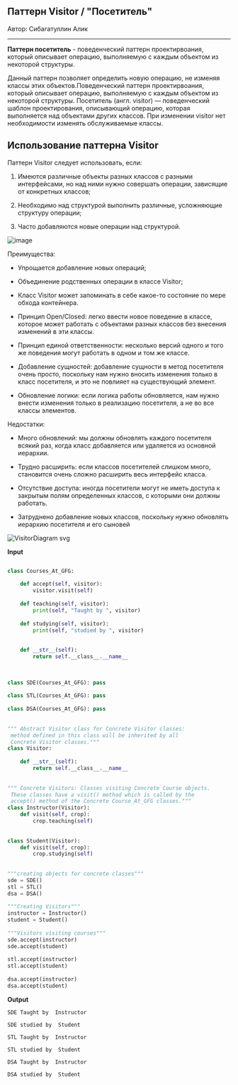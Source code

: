 ## Паттерн Visitor / "Посетитель"
Автор: Сибагатуллин Алик

-------------

**Паттерн посетитель** - поведенческий паттерн проектирвоания, который описывает операцию, выполняемую с каждым объектом из некоторой структуры.


Данный паттерн позволяет определить новую операцию, не изменяя классы этих объектов.Поведенческий паттерн проектирвоания, который описывает операцию, выполняемую с каждым объектом из некоторой структуры.
Посетитель (англ. visitor) — поведенческий шаблон проектирования, описывающий операцию, которая выполняется над объектами других классов. При изменении visitor нет необходимости изменять обслуживаемые классы.


## Использование паттерна Visitor


Паттерн Visitor следует использовать, если:

1. Имеются различные объекты разных классов с разными интерфейсами, но над ними нужно совершать операции, зависящие от конкретных классов;

2. Необходимо над структурой выполнить различные, усложняющие структуру операции;

3. Часто добавляются новые операции над структурой.

![image](https://github.com/TimurSeyidov/oop-patterns/assets/98407097/ab0e3a4b-5d87-4b09-a460-5dd83970f482)

Преимущества:

* Упрощается добавление новых операций;

* Объединение родственных операции в классе Visitor;

* Класс Visitor может запоминать в себе какое-то состояние по мере обхода контейнера.

* Принцип Open/Closed: легко ввести новое поведение в классе, которое может работать с объектами разных классов без внесения изменений в эти классы.

* Принцип единой ответственности: несколько версий одного и того же поведения могут работать в одном и том же классе.

* Добавление сущностей: добавление сущности в метод посетителя очень просто, поскольку нам нужно вносить изменения только в класс посетителя, и это не повлияет на существующий элемент.

* Обновление логики: если логика работы обновляется, нам нужно внести изменения только в реализацию посетителя, а не во все классы элементов.


Недостатки:
* Много обновлений: мы должны обновлять каждого посетителя всякий раз, когда класс добавляется или удаляется из основной иерархии.

* Трудно расширить: если классов посетителей слишком много, становится очень сложно расширить весь интерфейс класса.

* Отсутствие доступа: иногда посетители могут не иметь доступа к закрытым полям определенных классов, с которыми они должны работать.

* Затруднено добавление новых классов, поскольку нужно обновлять иерархию посетителя и его сыновей

![VisitorDiagram svg](https://github.com/TimurSeyidov/oop-patterns/assets/98407097/b2acff2f-309d-494f-832b-ab507c017d5a)

**Input**

``` python

class Courses_At_GFG:
 
    def accept(self, visitor):
        visitor.visit(self)
 
    def teaching(self, visitor):
        print(self, "Taught by ", visitor)
 
    def studying(self, visitor):
        print(self, "studied by ", visitor)
 
 
    def __str__(self):
        return self.__class__.__name__
 
 

class SDE(Courses_At_GFG): pass
 
class STL(Courses_At_GFG): pass
 
class DSA(Courses_At_GFG): pass
 
 
""" Abstract Visitor class for Concrete Visitor classes:
 method defined in this class will be inherited by all
 Concrete Visitor classes."""
class Visitor:
 
    def __str__(self):
        return self.__class__.__name__
 
 
""" Concrete Visitors: Classes visiting Concrete Course objects.
 These classes have a visit() method which is called by the
 accept() method of the Concrete Course_At_GFG classes."""
class Instructor(Visitor):
    def visit(self, crop):
        crop.teaching(self)
 
 
class Student(Visitor):
    def visit(self, crop):
        crop.studying(self)
 
 
"""creating objects for concrete classes"""
sde = SDE()
stl = STL()
dsa = DSA()
 
"""Creating Visitors"""
instructor = Instructor()
student = Student()
 
"""Visitors visiting courses"""
sde.accept(instructor)
sde.accept(student)
 
stl.accept(instructor)
stl.accept(student)
 
dsa.accept(instructor)
dsa.accept(student)
```

**Output**
```
SDE Taught by  Instructor

SDE studied by  Student

STL Taught by  Instructor

STL studied by  Student

DSA Taught by  Instructor

DSA studied by  Student
```
